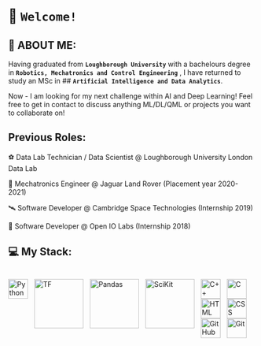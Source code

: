# 💾 **`Welcome!`**

## 🤖 ABOUT ME:

Having graduated from **`Loughborough University`** with a bachelours degree in **`Robotics, Mechatronics and Control Engineering`** , I have returned to study an MSc in ## **`Artificial Intelligence and Data Analytics`**. 

Now - I am looking for my next challenge within AI and Deep Learning! Feel free to get in contact to discuss anything ML/DL/QML or projects you want to collaborate on!

## Previous Roles:
⚽ Data Lab Technician / Data Scientist @ Loughborough University London Data Lab 

🐆 Mechatronics Engineer @ Jaguar Land Rover (Placement year 2020-2021)

🛰️ Software Developer @ Cambridge Space Technologies (Internship 2019)

🔬 Software Developer @ Open IO Labs (Internship 2018)

## 💻 My Stack:
<br />
<img align="left" alt="Python" width="40px" style="padding-right:10px;" src="https://cdn.jsdelivr.net/gh/devicons/devicon/icons/python/python-plain.svg" />
<img align = "left" alt="TF" width = "100px" style="padding-right:10px;" src="https://www.vectorlogo.zone/logos/tensorflow/tensorflow-ar21.svg"/>
<img align = "left" alt="Pandas" width = "100px" style="padding-right:10px;" src="https://pandas.pydata.org/static/img/pandas.svg"/>
<img align = "left" alt="SciKit" width = "100px" style="padding-right:10px;" src="https://upload.wikimedia.org/wikipedia/commons/thumb/0/05/Scikit_learn_logo_small.svg/390px-Scikit_learn_logo_small.svg.png?20180808062052"/>
<img align="left" alt="C++" width="40px" style="padding-right:10px;" src="https://cdn.jsdelivr.net/gh/devicons/devicon/icons/cplusplus/cplusplus-line.svg" />
<img align="left" alt="C" width="40px" style="padding-right:10px;" src="https://upload.wikimedia.org/wikipedia/commons/1/18/C_Programming_Language.svg" />
<img align="left" alt="HTML" width="40px" style="padding-right:10px;" src="https://cdn.jsdelivr.net/gh/devicons/devicon/icons/html5/html5-plain.svg" />
<img align="left" alt="CSS" width="40px" style="padding-right:10px;" src="https://cdn.jsdelivr.net/gh/devicons/devicon/icons/css3/css3-plain.svg" />
<img align="left" alt="GitHub" width="40px" style="padding-right:10px;" src="https://cdn.jsdelivr.net/gh/devicons/devicon/icons/github/github-original.svg" />
<img align="left" alt="Git" width="40px" style="padding-right:10px;" src="https://cdn.jsdelivr.net/gh/devicons/devicon/icons/git/git-original.svg" />
<br />

      



  

